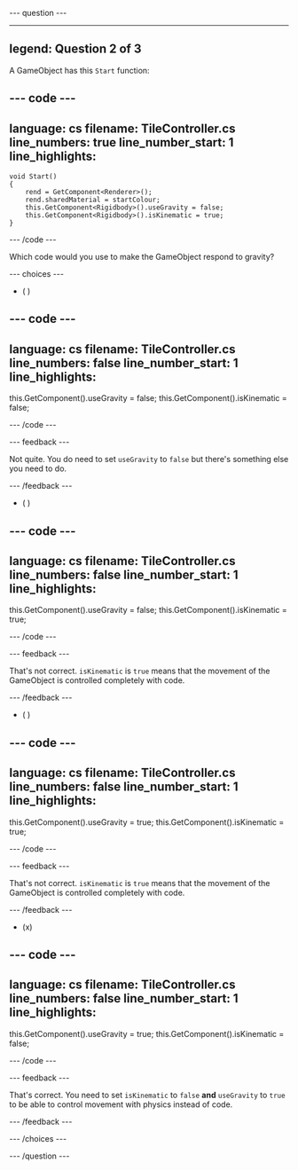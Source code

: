 
--- question ---

---
legend: Question 2 of 3
---

A GameObject has this `Start` function:

--- code ---
---
language: cs
filename: TileController.cs
line_numbers: true
line_number_start: 1
line_highlights: 
---

    void Start()
    {
        rend = GetComponent<Renderer>();
        rend.sharedMaterial = startColour;
        this.GetComponent<Rigidbody>().useGravity = false;
        this.GetComponent<Rigidbody>().isKinematic = true;
    }

--- /code ---

Which code would you use to make the GameObject respond to gravity?

--- choices ---

- ( ) 

--- code ---
---
language: cs
filename: TileController.cs
line_numbers: false
line_number_start: 1
line_highlights: 
---

  this.GetComponent<Rigidbody>().useGravity = false;
  this.GetComponent<Rigidbody>().isKinematic = false;

--- /code ---

  --- feedback ---

Not quite. You do need to set `useGravity` to `false` but there's something else you need to do. 

  --- /feedback ---

- ( ) 

--- code ---
---
language: cs
filename: TileController.cs
line_numbers: false
line_number_start: 1
line_highlights: 
---

  this.GetComponent<Rigidbody>().useGravity = false;
  this.GetComponent<Rigidbody>().isKinematic = true;

--- /code ---

  --- feedback ---

  That's not correct. `isKinematic` is `true` means that the movement of the GameObject is controlled completely with code. 

  --- /feedback ---

- ( ) 

--- code ---
---
language: cs
filename: TileController.cs
line_numbers: false
line_number_start: 1
line_highlights: 
---

  this.GetComponent<Rigidbody>().useGravity = true;
  this.GetComponent<Rigidbody>().isKinematic = true;

--- /code ---

  --- feedback ---

  That's not correct. `isKinematic` is `true` means that the movement of the GameObject is controlled completely with code. 

  --- /feedback ---

- (x) 

--- code ---
---
language: cs
filename: TileController.cs
line_numbers: false
line_number_start: 1
line_highlights: 
---

  this.GetComponent<Rigidbody>().useGravity = true;
  this.GetComponent<Rigidbody>().isKinematic = false;

--- /code ---

  --- feedback ---

That's correct. You need to set `isKinematic` to `false` **and** `useGravity` to `true` to be able to control movement with physics instead of code. 

  --- /feedback ---

--- /choices ---

--- /question ---
